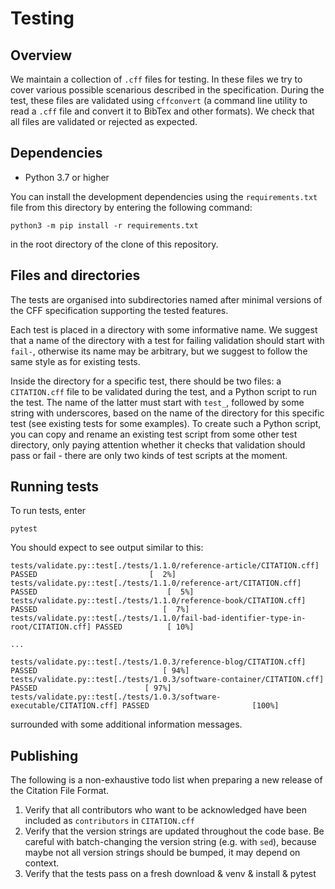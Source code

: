 # Testing 

## Overview

We maintain a collection of `.cff` files for testing. In these files we try to cover
various possible scenarious described in the specification. During the test, these
files are validated using `cffconvert` (a command line utility to read a `.cff` file
and convert it to BibTex and other formats). We check that all files are validated or
rejected as expected.

## Dependencies

- Python 3.7 or higher

You can install the development dependencies using the `requirements.txt` file from
this directory by entering the following command:

    python3 -m pip install -r requirements.txt

in the root directory of the clone of this repository.

## Files and directories

The tests are organised into subdirectories named after minimal versions of the CFF
specification supporting the tested features. 

Each test is placed in a directory with some informative name. We suggest that a name
of the directory with a test for failing validation should start with `fail-`, otherwise
its name may be arbitrary, but we suggest to follow the same style as for existing tests.

Inside the directory for a specific test, there should be two files: a `CITATION.cff`
file to be validated during the test, and a Python script to run the test. The name of
the latter must start with `test_`, followed by some string with underscores, based on
the name of the directory for this specific test (see existing tests for some examples).
To create such a Python script, you can copy and rename an existing test script from some
other test directory, only paying attention whether it checks that validation should
pass or fail - there are only two kinds of test scripts at the moment.

## Running tests

To run tests, enter

    pytest

You should expect to see output similar to this:

```
tests/validate.py::test[./tests/1.1.0/reference-article/CITATION.cff] PASSED                         [  2%]
tests/validate.py::test[./tests/1.1.0/reference-art/CITATION.cff] PASSED                             [  5%]
tests/validate.py::test[./tests/1.1.0/reference-book/CITATION.cff] PASSED                            [  7%]
tests/validate.py::test[./tests/1.1.0/fail-bad-identifier-type-in-root/CITATION.cff] PASSED          [ 10%]

...

tests/validate.py::test[./tests/1.0.3/reference-blog/CITATION.cff] PASSED                            [ 94%]
tests/validate.py::test[./tests/1.0.3/software-container/CITATION.cff] PASSED                        [ 97%]
tests/validate.py::test[./tests/1.0.3/software-executable/CITATION.cff] PASSED                       [100%]

```

surrounded with some additional information messages.

## Publishing

The following is a non-exhaustive todo list when preparing a new release of the Citation File Format.

1. Verify that all contributors who want to be acknowledged have been included as `contributors` in `CITATION.cff`
2. Verify that the version strings are updated throughout the code base. Be careful with batch-changing the version string
   (e.g. with `sed`), because maybe not all version strings should be bumped, it may depend on context.
3. Verify that the tests pass on a fresh download & venv & install & pytest
